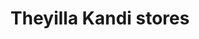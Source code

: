 ---
title: "Theyilla Kandi stores"
url: /kalikadavu/theyilla-kandi-stores-kasargod-kannur-calicut-highway/
shop: general
---